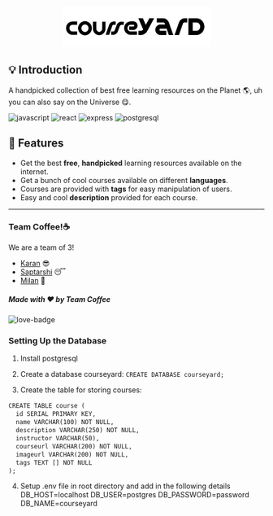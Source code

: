 <p align="center"><img src="/global_assets/courseyard-banner.png" height="80" width="auto"></p>

## 💡 Introduction

A handpicked collection of best free learning resources on the Planet 🌎, uh you can also say on the Universe 😋.

![javascript](https://img.shields.io/badge/-javascript-yellow) ![react](https://img.shields.io/badge/-react-red) ![express](https://img.shields.io/badge/-express-green) ![postgresql](https://img.shields.io/badge/-postgresql-blue)

## 🤩 Features

- Get the best **free**, **handpicked** learning resources available on the internet.
- Get a bunch of cool courses available on different **languages**.
- Courses are provided with **tags** for easy manipulation of users.
- Easy and cool **description** provided for each course.

---

### Team Coffee!☕

We are a team of 3!

- [Karan](https://github.com/KaranSinghBisht) 😎
- [Saptarshi](https://github.com/saptarshibasu15) 😴
- [Milan](https://github.com/milan090) 🤠

##### Made with ♥ by Team Coffee

![love-badge](https://forthebadge.com/images/badges/built-with-love.svg)

### Setting Up the Database

1. Install postgresql
2. Create a database courseyard:
   `CREATE DATABASE courseyard;`

3. Create the table for storing courses:

```
CREATE TABLE course (
  id SERIAL PRIMARY KEY,
  name VARCHAR(100) NOT NULL,
  description VARCHAR(250) NOT NULL,
  instructor VARCHAR(50),
  courseurl VARCHAR(200) NOT NULL,
  imageurl VARCHAR(200) NOT NULL,
  tags TEXT [] NOT NULL
);
```

4. Setup .env file in root directory and add in the following details
   DB_HOST=localhost
   DB_USER=postgres
   DB_PASSWORD=password
   DB_NAME=courseyard
